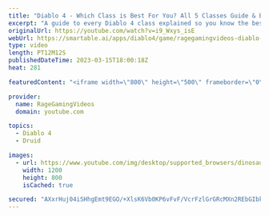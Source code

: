 ```yaml
---
title: "Diablo 4 - Which Class is Best For You? All 5 Classes Guide & Breakdown - Necromancer, Druid & More!"
excerpt: "A guide to every Diablo 4 class explained so you know the best one! Enjoy! Support us on Patreon: http://bit.ly/1FUac4S Hunters ..."
originalUrl: https://youtube.com/watch?v=i9_Wxys_isE
webUrl: https://smartable.ai/apps/diablo4/game/ragegamingvideos-diablo-4-which-class-is-best-for-you-all-5-classes-guide-breakdown-necromancer-druid-more/
type: video
length: PT12M12S
publishedDateTime: 2023-03-15T18:00:18Z
heat: 281

featuredContent: "<iframe width=\"800\" height=\"500\" frameborder=\"0\" src=\"https://www.youtube.com/embed/i9_Wxys_isE\" allow=\"accelerometer; autoplay; encrypted-media; gyroscope; picture-in-picture\" allowfullscreen></iframe>"

provider:
  name: RageGamingVideos
  domain: youtube.com

topics:
  - Diablo 4
  - Druid

images:
  - url: https://www.youtube.com/img/desktop/supported_browsers/dinosaur.png
    width: 1200
    height: 800
    isCached: true

secured: "AXxrHuj04iSHhgEmt9EGO/+XlsK6Vb0KP6vFvF/VcrFzlGrGRcMXn2REbGIbkOnCeGvaQoXqd2rVafpLk7V+PBYn3msDmk31b2DmZC4b+2tqmDq+0NaDqTo+VMh5tLoIn2wKw4psAtjnFtVXxgbWWAog+mCZka6OCj0QuqrsIbLKfSRkhCqe+CQ48bTrhfsL46txO2H2obbO77nJ4MYUwVDgvLEvLFcEuTUd/c9GRr/gd6gPNpUOTEiBzsV1qE5kOqbx/hgmcC/UfQUP60pkl0gCRmYpNkeyKi088OdhvPBdp+4VOAEuNg9fRW8I5irg+vBGZEy+xYy9Z/UkDARaxb9Gf64t1XHFykjDVOkhmDQfBGFib9G/i2BFuY6UFsbrFXTZ/YZO56zoKXf5oiWrzlo7BS3R/0cAIILoGgn7m00=;HC9T5cqIpTA40uY6D0rvOg=="
---
```


